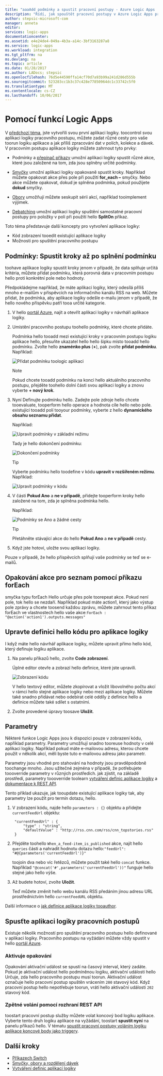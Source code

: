 ```yaml
---
title: "aaaAdd podmínky a spustit pracovní postupy - Azure Logic Apps | Microsoft Docs"
description: "Řídí, jak spouštět pracovní postupy v Azure Logic Apps přidáním podmíněnou logiku, aktivační události, akce a parametrů."
author: stepsic-microsoft-com
manager: anneta
editor: 
services: logic-apps
documentationcenter: 
ms.assetid: e4e24de4-049a-4b3a-a14c-3bf3163287a8
ms.service: logic-apps
ms.workload: integration
ms.tgt_pltfrm: na
ms.devlang: na
ms.topic: article
ms.date: 01/28/2017
ms.author: LADocs; stepsic
ms.openlocfilehash: 76d5e44590ffa14cf70d7a93b99a241d286d555b
ms.sourcegitcommit: 523283cc1b3c37c428e77850964dc1c33742c5f0
ms.translationtype: MT
ms.contentlocale: cs-CZ
ms.lasthandoff: 10/06/2017
---
```

# <a name="use-logic-apps-features"></a>Pomocí funkcí Logic Apps

V [předchozí téma](../logic-apps/logic-apps-create-a-logic-app.md), jste vytvořili svou první aplikaci logiky. toocontrol svou aplikaci logiky pracovního postupu, můžete zadat různé cesty pro vaše toorun logiku aplikace a jak příliš zpracování dat v polích, kolekce a dávek. V pracovním postupu aplikace logiky můžete zahrnout tyto prvky:

* Podmínky a [přepínač příkazy](../logic-apps/logic-apps-switch-case.md) umožní aplikaci logiky spustit různé akce, které jsou založené na tom, zda jsou splněny určité podmínky.

* [Smyčky](../logic-apps/logic-apps-loops-and-scopes.md) umožní aplikaci logiky opakovaně spustit kroky. Například můžete opakovat akce přes pole při použití **for_each –** smyčky. Nebo akce můžete opakovat, dokud je splněna podmínka, pokud použijete **dokud** smyčky.

* [Obory](../logic-apps/logic-apps-loops-and-scopes.md) umožňují můžete seskupit sérii akcí, například tooimplement výjimek.

* [Debatching](../logic-apps/logic-apps-loops-and-scopes.md) umožní aplikaci logiky spuštění samostatné pracovní postupy pro položky v poli při použití hello **SplitOn** příkaz.

Toto téma představuje další koncepty pro vytvoření aplikace logiky:

* Kód zobrazení tooedit existující aplikace logiky
* Možnosti pro spuštění pracovního postupu

## <a name="conditions-run-steps-only-after-meeting-a-condition"></a>Podmínky: Spustit kroky až po splnění podmínku

toohave aplikace logiky spustit kroky jenom v případě, že data splňuje určitá kritéria, můžete přidat podmínku, která porovná data v pracovním postupu hello proti konkrétní pole nebo hodnoty.

Předpokládejme například, že máte aplikaci logiky, který odesílá příliš mnoho e-mailům v příspěvcích na informačního kanálu RSS na web. Můžete přidat, že podmínka, aby aplikace logiky odešle e-mailu jenom v případě, že hello nového příspěvku patří tooa určité kategorie.

1. V hello [portál Azure](https://portal.azure.com), najít a otevřít aplikaci logiky v návrháři aplikace logiky.

2. Umístění pracovního postupu toohello podmínky, které chcete přidáte. 

   Podmínka hello tooadd mezi existující kroky v pracovním postupu logiku aplikace hello, přesuňte ukazatel hello hello šipku místo tooadd hello podmínku. 
   Zvolte hello **znaménko plus** (**+**), pak zvolte **přidat podmínku**. Například:

   ![Přidat podmínku toologic aplikaci](./media/logic-apps-use-logic-app-features/add-condition.png)

   > [!NOTE]
   > Pokud chcete tooadd podmínku na konci hello aktuálního pracovního postupu, přejděte toohello dolní části svou aplikaci logiky a znovu vyberte **+ nový krok**.

3. Nyní Definujte podmínku hello. Zadejte pole zdroje hello chcete tooevaluate, tooperform hello operace a hodnota cíle hello nebo pole. existující tooadd polí tooyour podmínky, vyberte z hello **dynamického obsahu seznamu přidat**.

   Například:

   ![Upravit podmínky v základní režimu](./media/logic-apps-use-logic-app-features/edit-condition-basic-mode.png)

   Tady je hello dokončení podmínku:

   ![Dokončení podmínky](./media/logic-apps-use-logic-app-features/edit-condition-basic-mode-2.png)

   > [!TIP]
   > Vyberte podmínku hello toodefine v kódu **upravit v rozšířeném režimu**. Například:
   > 
   > ![Upravit podmínky v kódu](./media/logic-apps-use-logic-app-features/edit-condition-advanced-mode.png)

4. V části **Pokud Ano** a **ne v případě**, přidejte tooperform kroky hello založené na tom, zda je splněna podmínka hello.

   Například:

   ![Podmínky se Ano a žádné cesty](./media/logic-apps-use-logic-app-features/condition-yes-no-path.png)

   > [!TIP]
   > Přetáhněte stávající akce do hello **Pokud Ano** a **ne v případě** cesty.

5. Když jste hotovi, uložte svou aplikaci logiky.

Pouze v případě, že hello příspěvcích splňují vaše podmínky se teď se e-mailů.

## <a name="repeat-actions-over-a-list-with-foreach"></a>Opakování akce pro seznam pomocí příkazu forEach

smyčka typu forEach Hello určuje přes pole toorepeat akce. Pokud není pole, tok hello se nezdaří. Například pokud máte action1, který jako výstup pole zprávy a chcete toosend každou zprávu, můžete zahrnout tento příkaz forEach ve vlastnostech hello vaše akce:`forEach : "@action('action1').outputs.messages"`

## <a name="edit-hello-code-definition-for-a-logic-app"></a>Upravte definici hello kódu pro aplikace logiky

I když máte hello návrhář aplikace logiky, můžete upravit přímo hello kód, který definuje logiku aplikace.

1. Na panelu příkazů hello, zvolte **Code zobrazení**.

    Úplné editor otevře a zobrazí hello definice, které jste upravili.

    ![Zobrazení kódu](media/logic-apps-use-logic-app-features/codeview.png)

    V hello textový editor, můžete zkopírovat a vložit libovolného počtu akcí v rámci hello stejné aplikace logiky nebo mezi aplikace logiky. 
    Můžete také snadno přidávat nebo odebírat celé oddíly z definice hello a definice můžete také sdílet s ostatními.

2. Zvolte provedené úpravy toosave **Uložit**.

## <a name="parameters"></a>Parametry

Některé funkce Logic Apps jsou k dispozici pouze v zobrazení kódu, například parametry. Parametry umožňují snadno tooreuse hodnoty v celé aplikaci logiky. Například pokud máte e-mailovou adresu, kterou chcete použít v několik akcí, měli byste tuto e-mailovou adresu jako parametr.

Parametry jsou vhodné pro stahování na hodnoty jsou pravděpodobně toochange mnoho. Jsou užitečné zejména v případě, že potřebujete toooverride parametry v různých prostředích. jak zjistit, na základě prostředí, parametry toooverride toolearn [vytváření definic aplikace logiky](../logic-apps/logic-apps-author-definitions.md) a [dokumentace k REST API](https://docs.microsoft.com/rest/api/logic).

Tento příklad ukazuje, jak tooupdate existující aplikace logiky tak, aby parametry lze použít pro termín dotazu, hello.

1. V zobrazení kódu, najde hello `parameters : {}` objektu a přidejte `currentFeedUrl` objektu:

        "currentFeedUrl" : {
            "type" : "string",
            "defaultValue" : "http://rss.cnn.com/rss/cnn_topstories.rss"
        }

2. Přejděte toohello `When_a_feed-item_is_published` akce, najít hello `queries` části a nahradit hodnotu dotazu hello:`"feedUrl": "#@{parameters('currentFeedUrl')}"` 

    toojoin dva nebo víc řetězců, můžete použít také hello `concat` funkce. 
    Například `"@concat('#',parameters('currentFeedUrl'))"` funguje hello stejné jako hello výše.

3.  Až budete hotoví, zvolte **Uložit**. 

    Teď můžete změnit hello webu kanálu RSS předáním jinou adresu URL prostřednictvím hello `currentFeedURL` objektu.

Další informace o [jak definice aplikace logiky tooauthor](../logic-apps/logic-apps-author-definitions.md).

## <a name="start-logic-app-workflows"></a>Spusťte aplikaci logiky pracovních postupů

Existuje několik možností pro spuštění pracovního postupu hello definované v aplikaci logiky. Pracovního postupu na vyžádání můžete vždy spustit v hello [portál Azure].

### <a name="recurrence-triggers"></a>Aktivuje opakování

Opakování aktivační událost se spustí na časový interval, který zadáte. Pokud je aktivační událost hello podmíněnou logiku, aktivační události hello Určuje, zda hello pracovního postupu musí toorun. Aktivační událost označuje hello pracovní postup spuštěn vrácením `200` stavový kód. Když pracovní postup hello nepotřebuje toorun, vrátí hello aktivační události `202` stavový kód.

### <a name="callback-using-rest-apis"></a>Zpětné volání pomocí rozhraní REST API

toostart pracovní postup služby můžete volat koncový bod logiku aplikace. Vyberte tento druh logiku aplikace na vyžádání, toostart **spustit nyní** na panelu příkazů hello. V tématu [spustit pracovní postupy voláním logiku aplikace koncové body jako triggery](../logic-apps/logic-apps-http-endpoint.md). 

<!-- Shared links -->
[portál Azure]: https://portal.azure.com

## <a name="next-steps"></a>Další kroky

* [Příkazech Switch](../logic-apps/logic-apps-switch-case.md) 
* [Smyčky, obory a rozdělení dávek](../logic-apps/logic-apps-loops-and-scopes.md)
* [Vytváření definic aplikací logiky](../logic-apps/logic-apps-author-definitions.md)